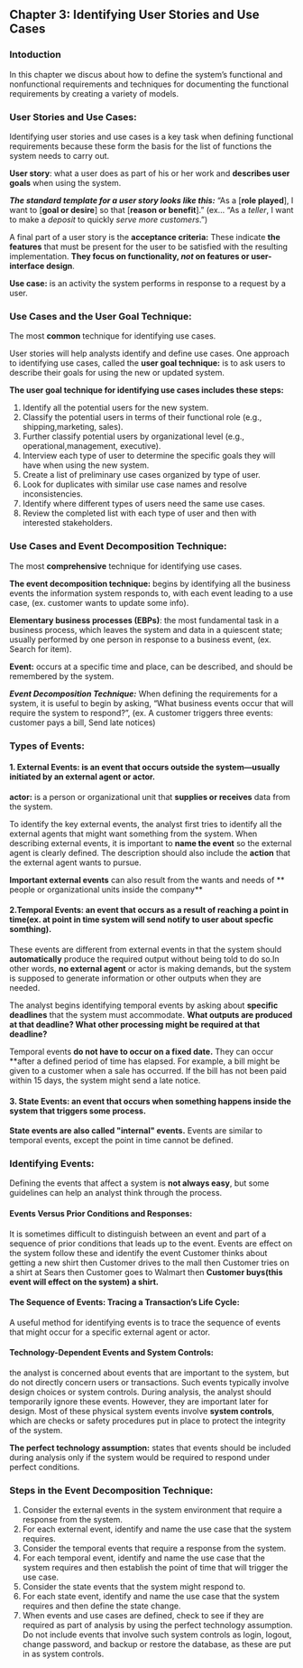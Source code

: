 ## Chapter 3: Identifying User Stories and Use Cases 
### Intoduction
In this chapter we discus about how to define the system’s functional and nonfunctional requirements and techniques for documenting the functional requirements 
by creating a variety of models.

### User Stories and Use Cases:
Identifying user stories and use cases is a key task
when defining functional requirements because these form the basis for the list
of functions the system needs to carry out.

**User story**: what a user does as part of his or her work and **describes user goals** when using the system.

***The standard template for a user story looks like this:*** “As a [**role played**], I want to [**goal or desire**] so that [**reason or benefit**].” (ex... “As a *teller*, I want to make a *deposit* to quickly *serve more customers*.”)

A final part of a user story is the **acceptance criteria:** These indicate **the features** that must be present for the user to be
satisfied with the resulting implementation. **They focus on functionality, *not* on features or user-interface design**. 

 **Use case:** is an activity the system performs in response to a request by a user.
 
 ### Use Cases and the User Goal Technique:
 
The most **common** technique for identifying use cases.

User stories will help analysts identify and define use cases.
One approach to identifying use cases, called the **user goal technique:** is to ask users to describe their goals for using the new or updated system.

**The user goal technique for identifying use cases includes these steps:**
1. Identify all the potential users for the new system.
2. Classify the potential users in terms of their functional role (e.g., shipping,marketing, sales).
3. Further classify potential users by organizational level (e.g., operational,management, executive).
4. Interview each type of user to determine the specific goals they will have when using the new system.
5. Create a list of preliminary use cases organized by type of user.
6. Look for duplicates with similar use case names and resolve inconsistencies.
7. Identify where different types of users need the same use cases.
8. Review the completed list with each type of user and then with interested stakeholders.


### Use Cases and Event Decomposition Technique:
The most **comprehensive** technique for identifying use cases.

**The event decomposition technique:** begins by identifying all the business events the information system responds to, with each event leading to a use case, (ex. customer wants to update some info).

**Elementary business processes (EBPs)**: the most fundamental task in a business process, which leaves the system and data in a quiescent state; usually performed by one person in response to a business event, (ex. Search for item).

 **Event:** occurs at a specific time and place, can be described, and should be remembered by the system.
 
***Event Decomposition Technique:***
When defining the requirements for a system, it is useful to begin by asking, “What business events occur that will require the system to respond?”, (ex. A customer triggers three events:
customer pays a bill, Send late notices)


### Types of Events:
#### 1. External Events: is an event that occurs outside the system—usually initiated by an external agent or actor.

**actor:** is a person or organizational unit that **supplies or receives** data from the system.
 
To identify the key external events, the analyst first tries to identify all the external agents that might want something from the system.
When describing external events, it is important to **name the event** so the external agent is clearly defined. The description should also include the **action** that the external agent wants to pursue.

**Important external events** can also result from the wants and needs of ** people or organizational units inside the company**

#### 2.Temporal Events: an event that occurs as a result of reaching a point in time(ex. at point in time system will send notify to user about specfic somthing).

These events are different from external events in that the system should **automatically** produce the required output without being told to do so.In other words, **no external agent** or actor is making demands, but the system is supposed to generate information or other outputs when they are needed.

The analyst begins identifying temporal events by asking about **specific deadlines** that the system must accommodate. **What outputs are produced at that deadline? What other processing might be required at that deadline?**

Temporal events **do not have to occur on a fixed date.** They can occur **after a defined period of time has elapsed. For example, a bill might be given to a customer when a sale has occurred. If the bill has not been paid within 15 days, the system might send a late notice.

#### 3. State Events: an event that occurs when something happens inside the system that triggers some process.
**State events are also called "internal" events.**
Events are similar to temporal events, except the point in time cannot be defined.

### Identifying Events:
Defining the events that affect a system is **not always easy**, but some guidelines can help an analyst think through the process.
#### Events Versus Prior Conditions and Responses:
It is sometimes difficult to distinguish between an event and part of a sequence of prior conditions that leads up to the event.
Events are effect on the system follow these and identify the event
Customer thinks about getting a new shirt then Customer drives to the mall then Customer tries on a shirt at Sears then Customer goes to
Walmart then **Customer buys(this event will effect on the system) a shirt.**

#### The Sequence of Events: Tracing a Transaction’s Life Cycle:
A useful method for identifying events is to trace the sequence of events that might occur for a specific external agent or actor.

#### Technology-Dependent Events and System Controls:
the analyst is concerned about events that are important to the system, but do not directly concern users or transactions.
Such events typically involve design choices or system controls. During analysis, the analyst should temporarily ignore these events. However, they are important later for design.
Most of these physical system events involve **system controls**, which are checks or safety procedures put in place to protect the integrity of the system.

**The perfect technology assumption:** states that events should be included during analysis only if the system would be required to respond under perfect conditions.

### Steps in the Event Decomposition Technique:
1. Consider the external events in the system environment that require a response from the system.
2. For each external event, identify and name the use case that the system requires.
3. Consider the temporal events that require a response from the system.
4. For each temporal event, identify and name the use case that the system requires and then establish the point of time that will trigger the use case.
5. Consider the state events that the system might respond to.
6. For each state event, identify and name the use case that the system requires and then define the state change.
7. When events and use cases are defined, check to see if they are required as part of analysis by using the perfect technology assumption. Do not include
events that involve such system controls as login, logout, change password, and backup or restore the database, as these are put in as system controls.


